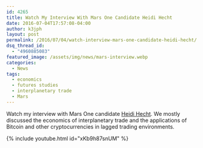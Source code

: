 ```yaml
---
id: 4265
title: Watch My Interview With Mars One Candidate Heidi Hecht
date: 2016-07-04T17:57:08-04:00
author: k3jph
layout: post
permalink: /2016/07/04/watch-interview-mars-one-candidate-heidi-hecht/
dsq_thread_id:
  - "4960885083"
featured_image: /assets/img/news/mars-interview.webp
categories:
  - News
tags:
  - economics
  - futures studies
  - interplanetary trade
  - Mars
---
```

Watch my interview with Mars One candidate [Heidi
Hecht](http://ablogaboutnothinginparticular.com/).  We mostly
discussed the economics of interplanetary trade and the applications
of Bitcoin and other cryptocurrencies in lagged trading environments.

{% include youtube.html id="xKb9h87snUM" %}
